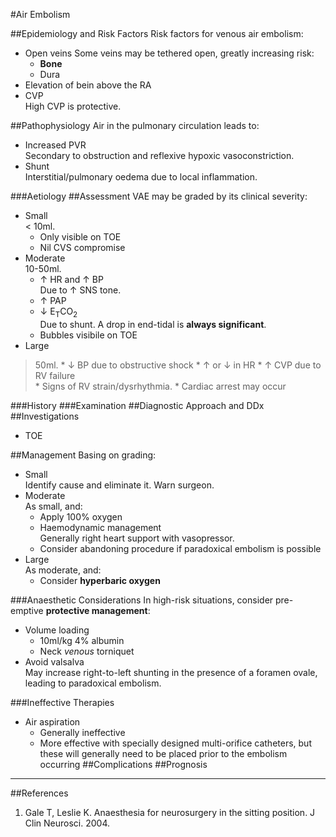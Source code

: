 #Air Embolism


##Epidemiology and Risk Factors
Risk factors for venous air embolism:
* Open veins
Some veins may be tethered open, greatly increasing risk:
	* **Bone**  
	* Dura
* Elevation of bein above the RA
* CVP  
High CVP is protective.

##Pathophysiology
Air in the pulmonary circulation leads to:
* Increased PVR  
Secondary to obstruction and reflexive hypoxic vasoconstriction.
* Shunt  
Interstitial/pulmonary oedema due to local inflammation.


###Aetiology
##Assessment
VAE may be graded by its clinical severity:
* Small  
< 10ml.
	* Only visible on TOE
	* Nil CVS compromise
* Moderate  
10-50ml.
	* ↑ HR and ↑ BP  
	Due to ↑ SNS tone.
	* ↑ PAP
	* ↓ E<sub>T</sub>CO<sub>2</sub>  
	Due to shunt. A drop in end-tidal is **always significant**.
	* Bubbles visibile on TOE
* Large  
> 50ml.
	* ↓ BP due to obstructive shock
	* ↑ or ↓ in HR
	* ↑ CVP due to RV failure  
	* Signs of RV strain/dysrhythmia.
	* Cardiac arrest may occur


###History
###Examination
##Diagnostic Approach and DDx
##Investigations
* TOE

##Management
Basing on grading:
* Small  
Identify cause and eliminate it. Warn surgeon.
* Moderate  
As small, and:
	* Apply 100% oxygen
	* Haemodynamic management  
	Generally right heart support with vasopressor.
	* Consider abandoning procedure if paradoxical embolism is possible
* Large  
As moderate, and:
	* Consider **hyperbaric oxygen**

###Anaesthetic Considerations
In high-risk situations, consider pre-emptive **protective management**:
* Volume loading
	* 10ml/kg 4% albumin
	* Neck *venous* torniquet
* Avoid valsalva  
May increase right-to-left shunting in the presence of a foramen ovale, leading to paradoxical embolism.


###Ineffective Therapies
* Air aspiration
	* Generally ineffective
	* More effective with specially designed multi-orifice catheters, but these will generally need to be placed prior to the embolism occurring
##Complications
##Prognosis

---
##References
1. Gale T, Leslie K. Anaesthesia for neurosurgery in the sitting position. J Clin Neurosci. 2004.